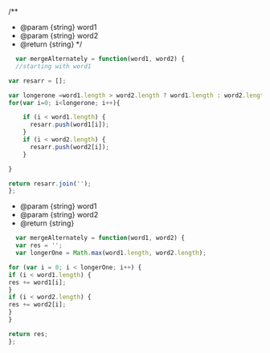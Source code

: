 /\*\*

- @param {string} word1
- @param {string} word2
- @return {string}
  \*/

``` js
  var mergeAlternately = function(word1, word2) {
  //starting with word1

var resarr = [];

var longerone =word1.length > word2.length ? word1.length : word2.length
for(var i=0; i<longerone; i++){

    if (i < word1.length) {
      resarr.push(word1[i]);
    }
    if (i < word2.length) {
      resarr.push(word2[i]);
    }

}

return resarr.join('');
};

```

- @param {string} word1
- @param {string} word2
- @return {string}
``` js
  var mergeAlternately = function(word1, word2) {
  var res = '';
  var longerOne = Math.max(word1.length, word2.length);

for (var i = 0; i < longerOne; i++) {
if (i < word1.length) {
res += word1[i];
}
if (i < word2.length) {
res += word2[i];
}
}

return res;
};
```
